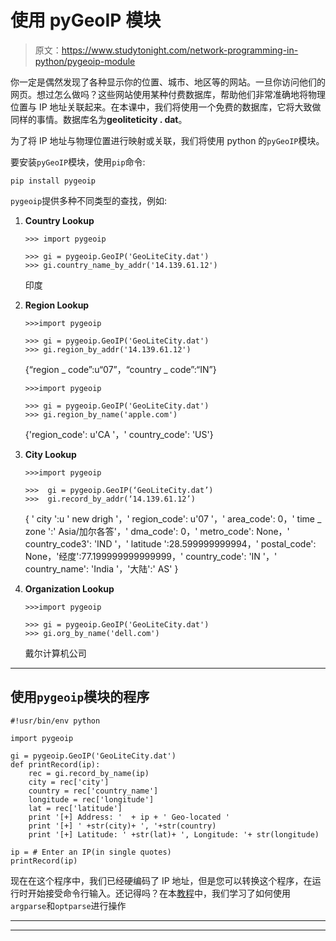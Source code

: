 # 使用 pyGeoIP 模块

> 原文：<https://www.studytonight.com/network-programming-in-python/pygeoip-module>

你一定是偶然发现了各种显示你的位置、城市、地区等的网站。一旦你访问他们的网页。想过怎么做吗？这些网站使用某种付费数据库，帮助他们非常准确地将物理位置与 IP 地址关联起来。在本课中，我们将使用一个免费的数据库，它将大致做同样的事情。数据库名为**geoliteticity . dat**。

为了将 IP 地址与物理位置进行映射或关联，我们将使用 python 的`pyGeoIP`模块。

要安装`pyGeoIP`模块，使用`pip`命令:

```
pip install pygeoip
```

`pygeoip`提供多种不同类型的查找，例如:

1.  **Country Lookup**

    ```
    >>> import pygeoip

    >>> gi = pygeoip.GeoIP('GeoLiteCity.dat')
    >>> gi.country_name_by_addr('14.139.61.12')
    ```

    印度

2.  **Region Lookup**

    ```
    >>>import pygeoip

    >>> gi = pygeoip.GeoIP('GeoLiteCity.dat')
    >>> gi.region_by_addr('14.139.61.12')
    ```

    {“region _ code”:u“07”，“country _ code”:“IN”}

    ```
    >>>import pygeoip

    >>> gi = pygeoip.GeoIP('GeoLiteCity.dat')
    >>> gi.region_by_name('apple.com')
    ```

    {'region_code': u'CA '，' country_code': 'US'}

3.  **City Lookup**

    ```
    >>>import pygeoip

    >>>  gi = pygeoip.GeoIP(‘GeoLiteCity.dat’)
    >>>  gi.record_by_addr(‘14.139.61.12’)
    ```

    { ' city ':u ' new drigh '，' region_code': u'07 '，' area_code': 0，' time _ zone ':' Asia/加尔各答'，' dma_code': 0，' metro_code': None，' country_code3': 'IND '，' latitude ':28.599999999994，' postal_code': None，'经度':77.199999999999999，' country_code': 'IN '，' country_name': 'India '，'大陆':' AS' }

4.  **Organization Lookup**

    ```
    >>>import pygeoip

    >>> gi = pygeoip.GeoIP('GeoLiteCity.dat')
    >>> gi.org_by_name('dell.com')
    ```

    戴尔计算机公司

* * *

## 使用`pygeoip`模块的程序

```
#!usr/bin/env python

import pygeoip

gi = pygeoip.GeoIP('GeoLiteCity.dat')
def printRecord(ip):
	rec = gi.record_by_name(ip)
	city = rec['city']
	country = rec['country_name']
	longitude = rec['longitude']
	lat = rec['latitude']
	print '[+] Address: '  + ip + ' Geo-located '
	print '[+] ' +str(city)+ ', '+str(country)
	print '[+] Latitude: ' +str(lat)+ ', Longitude: '+ str(longitude)

ip = # Enter an IP(in single quotes)
printRecord(ip)
```

现在在这个程序中，我们已经硬编码了 IP 地址，但是您可以转换这个程序，在运行时开始接受命令行输入。还记得吗？在本[教程](input-from-command-line)中，我们学习了如何使用`argparse`和`optparse`进行操作

* * *

* * *